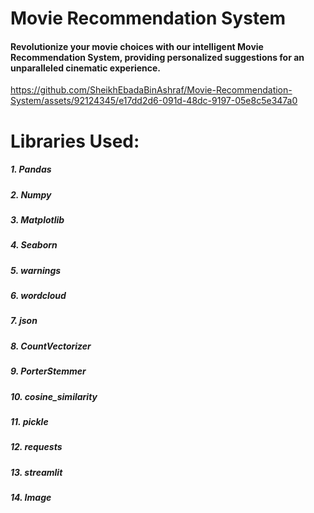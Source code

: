 # Movie Recommendation System  
  

#### Revolutionize your movie choices with our intelligent Movie Recommendation System, providing personalized suggestions for an unparalleled cinematic experience.  
  
https://github.com/SheikhEbadaBinAshraf/Movie-Recommendation-System/assets/92124345/e17dd2d6-091d-48dc-9197-05e8c5e347a0


# Libraries Used:  
  

##### 1. Pandas  
  

##### 2. Numpy  
  

##### 3. Matplotlib  
  

##### 4. Seaborn  
  

##### 5. warnings  
  

##### 6. wordcloud  
  

##### 7. json  
  

##### 8. CountVectorizer  
  

##### 9. PorterStemmer  
  

##### 10. cosine_similarity  
  

##### 11. pickle  
  

##### 12. requests  
  

##### 13. streamlit  
  

##### 14. Image  
